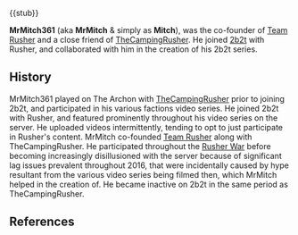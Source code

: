 {{stub}}

**MrMitch361** (aka **MrMitch** & simply as **Mitch**), was the co-founder of [Team Rusher](https://2b2t.miraheze.org/wiki/Team_Rusher) and a close friend of [TheCampingRusher](https://2b2t.miraheze.org/wiki/TheCampingRusher). He joined [2b2t](https://2b2t.miraheze.org/wiki/2b2t) with Rusher, and collaborated with him in the creation of his 2b2t series.
## History
MrMitch361 played on The Archon with [TheCampingRusher](https://2b2t.miraheze.org/wiki/TheCampingRusher) prior to joining 2b2t, and participated in his various factions video series. He joined 2b2t with Rusher, and featured prominently throughout his video series on the server. He uploaded videos intermittently, tending to opt to just participate in Rusher's content. MrMitch co-founded [Team Rusher](https://2b2t.miraheze.org/wiki/Team_Rusher) along with TheCampingRusher. He participated throughout the [Rusher War](https://2b2t.miraheze.org/wiki/Rusher_War) before becoming increasingly disillusioned with the server because of significant lag issues prevalent throughout 2016, that were incidentally caused by hype resultant from the various video series being filmed then, which MrMitch helped in the creation of. He became inactive on 2b2t in the same period as TheCampingRusher.

## References
